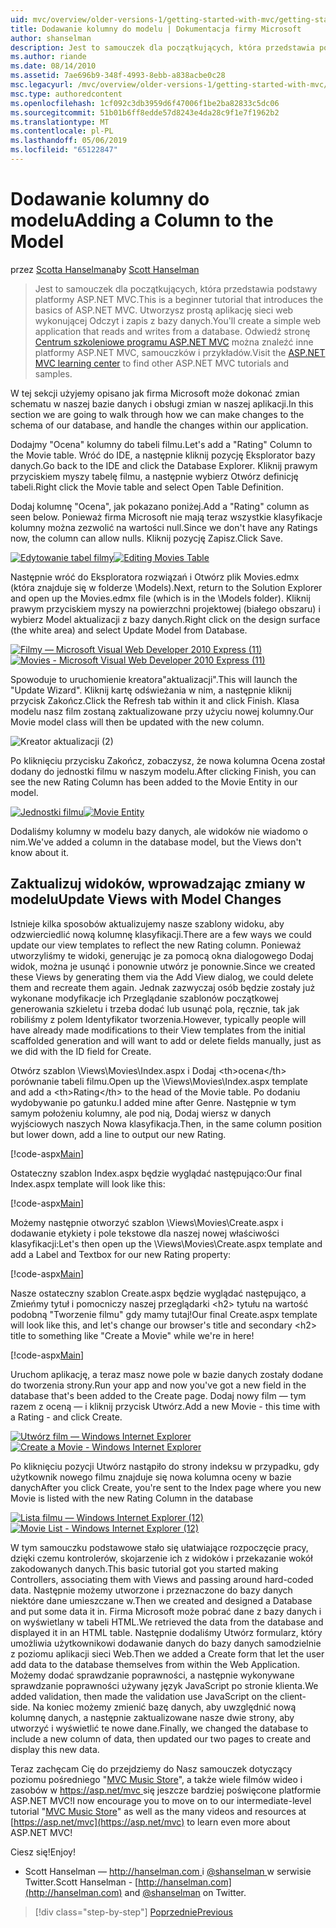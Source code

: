```yaml
---
uid: mvc/overview/older-versions-1/getting-started-with-mvc/getting-started-with-mvc-part8
title: Dodawanie kolumny do modelu | Dokumentacja firmy Microsoft
author: shanselman
description: Jest to samouczek dla początkujących, która przedstawia podstawy platformy ASP.NET MVC. Utwórz prostą aplikację sieci web wykonującej Odczyt i zapis z bazy danych.
ms.author: riande
ms.date: 08/14/2010
ms.assetid: 7ae696b9-348f-4993-8ebb-a838acbe0c28
msc.legacyurl: /mvc/overview/older-versions-1/getting-started-with-mvc/getting-started-with-mvc-part8
msc.type: authoredcontent
ms.openlocfilehash: 1cf092c3db3959d6f47006f1be2ba82833c5dc06
ms.sourcegitcommit: 51b01b6ff8edde57d8243e4da28c9f1e7f1962b2
ms.translationtype: MT
ms.contentlocale: pl-PL
ms.lasthandoff: 05/06/2019
ms.locfileid: "65122847"
---
```

# <a name="adding-a-column-to-the-model"></a><span data-ttu-id="5aeeb-104">Dodawanie kolumny do modelu</span><span class="sxs-lookup"><span data-stu-id="5aeeb-104">Adding a Column to the Model</span></span>

<span data-ttu-id="5aeeb-105">przez [Scotta Hanselmana](https://github.com/shanselman)</span><span class="sxs-lookup"><span data-stu-id="5aeeb-105">by [Scott Hanselman](https://github.com/shanselman)</span></span>

> <span data-ttu-id="5aeeb-106">Jest to samouczek dla początkujących, która przedstawia podstawy platformy ASP.NET MVC.</span><span class="sxs-lookup"><span data-stu-id="5aeeb-106">This is a beginner tutorial that introduces the basics of ASP.NET MVC.</span></span> <span data-ttu-id="5aeeb-107">Utworzysz prostą aplikację sieci web wykonującej Odczyt i zapis z bazy danych.</span><span class="sxs-lookup"><span data-stu-id="5aeeb-107">You'll create a simple web application that reads and writes from a database.</span></span> <span data-ttu-id="5aeeb-108">Odwiedź stronę [Centrum szkoleniowe programu ASP.NET MVC](../../../index.md) można znaleźć inne platformy ASP.NET MVC, samouczków i przykładów.</span><span class="sxs-lookup"><span data-stu-id="5aeeb-108">Visit the [ASP.NET MVC learning center](../../../index.md) to find other ASP.NET MVC tutorials and samples.</span></span>

<span data-ttu-id="5aeeb-109">W tej sekcji użyjemy opisano jak firma Microsoft może dokonać zmian schematu w naszej bazie danych i obsługi zmian w naszej aplikacji.</span><span class="sxs-lookup"><span data-stu-id="5aeeb-109">In this section we are going to walk through how we can make changes to the schema of our database, and handle the changes within our application.</span></span>

<span data-ttu-id="5aeeb-110">Dodajmy "Ocena" kolumny do tabeli filmu.</span><span class="sxs-lookup"><span data-stu-id="5aeeb-110">Let's add a "Rating" Column to the Movie table.</span></span> <span data-ttu-id="5aeeb-111">Wróć do IDE, a następnie kliknij pozycję Eksplorator bazy danych.</span><span class="sxs-lookup"><span data-stu-id="5aeeb-111">Go back to the IDE and click the Database Explorer.</span></span> <span data-ttu-id="5aeeb-112">Kliknij prawym przyciskiem myszy tabelę filmu, a następnie wybierz Otwórz definicję tabeli.</span><span class="sxs-lookup"><span data-stu-id="5aeeb-112">Right click the Movie table and select Open Table Definition.</span></span>

<span data-ttu-id="5aeeb-113">Dodaj kolumnę "Ocena", jak pokazano poniżej.</span><span class="sxs-lookup"><span data-stu-id="5aeeb-113">Add a "Rating" column as seen below.</span></span> <span data-ttu-id="5aeeb-114">Ponieważ firma Microsoft nie mają teraz wszystkie klasyfikacje kolumny można zezwolić na wartości null.</span><span class="sxs-lookup"><span data-stu-id="5aeeb-114">Since we don't have any Ratings now, the column can allow nulls.</span></span> <span data-ttu-id="5aeeb-115">Kliknij pozycję Zapisz.</span><span class="sxs-lookup"><span data-stu-id="5aeeb-115">Click Save.</span></span>

<span data-ttu-id="5aeeb-116">[![Edytowanie tabel filmy](getting-started-with-mvc-part8/_static/image2.png)](getting-started-with-mvc-part8/_static/image1.png)</span><span class="sxs-lookup"><span data-stu-id="5aeeb-116">[![Editing Movies Table](getting-started-with-mvc-part8/_static/image2.png)](getting-started-with-mvc-part8/_static/image1.png)</span></span>

<span data-ttu-id="5aeeb-117">Następnie wróć do Eksploratora rozwiązań i Otwórz plik Movies.edmx (która znajduje się w folderze \Models).</span><span class="sxs-lookup"><span data-stu-id="5aeeb-117">Next, return to the Solution Explorer and open up the Movies.edmx file (which is in the \Models folder).</span></span> <span data-ttu-id="5aeeb-118">Kliknij prawym przyciskiem myszy na powierzchni projektowej (białego obszaru) i wybierz Model aktualizacji z bazy danych.</span><span class="sxs-lookup"><span data-stu-id="5aeeb-118">Right click on the design surface (the white area) and select Update Model from Database.</span></span>

<span data-ttu-id="5aeeb-119">[![Filmy — Microsoft Visual Web Developer 2010 Express (11)](getting-started-with-mvc-part8/_static/image4.png)](getting-started-with-mvc-part8/_static/image3.png)</span><span class="sxs-lookup"><span data-stu-id="5aeeb-119">[![Movies - Microsoft Visual Web Developer 2010 Express (11)](getting-started-with-mvc-part8/_static/image4.png)](getting-started-with-mvc-part8/_static/image3.png)</span></span>

<span data-ttu-id="5aeeb-120">Spowoduje to uruchomienie kreatora"aktualizacji".</span><span class="sxs-lookup"><span data-stu-id="5aeeb-120">This will launch the "Update Wizard".</span></span> <span data-ttu-id="5aeeb-121">Kliknij kartę odświeżania w nim, a następnie kliknij przycisk Zakończ.</span><span class="sxs-lookup"><span data-stu-id="5aeeb-121">Click the Refresh tab within it and click Finish.</span></span> <span data-ttu-id="5aeeb-122">Klasa modelu nasz film zostaną zaktualizowane przy użyciu nowej kolumny.</span><span class="sxs-lookup"><span data-stu-id="5aeeb-122">Our Movie model class will then be updated with the new column.</span></span>

![Kreator aktualizacji (2)](getting-started-with-mvc-part8/_static/image5.png)

<span data-ttu-id="5aeeb-124">Po kliknięciu przycisku Zakończ, zobaczysz, że nowa kolumna Ocena został dodany do jednostki filmu w naszym modelu.</span><span class="sxs-lookup"><span data-stu-id="5aeeb-124">After clicking Finish, you can see the new Rating Column has been added to the Movie Entity in our model.</span></span>

<span data-ttu-id="5aeeb-125">[![Jednostki filmu](getting-started-with-mvc-part8/_static/image7.png)](getting-started-with-mvc-part8/_static/image6.png)</span><span class="sxs-lookup"><span data-stu-id="5aeeb-125">[![Movie Entity](getting-started-with-mvc-part8/_static/image7.png)](getting-started-with-mvc-part8/_static/image6.png)</span></span>

<span data-ttu-id="5aeeb-126">Dodaliśmy kolumny w modelu bazy danych, ale widoków nie wiadomo o nim.</span><span class="sxs-lookup"><span data-stu-id="5aeeb-126">We've added a column in the database model, but the Views don't know about it.</span></span>

## <a name="update-views-with-model-changes"></a><span data-ttu-id="5aeeb-127">Zaktualizuj widoków, wprowadzając zmiany w modelu</span><span class="sxs-lookup"><span data-stu-id="5aeeb-127">Update Views with Model Changes</span></span>

<span data-ttu-id="5aeeb-128">Istnieje kilka sposobów aktualizujemy nasze szablony widoku, aby odzwierciedlić nową kolumnę klasyfikacji.</span><span class="sxs-lookup"><span data-stu-id="5aeeb-128">There are a few ways we could update our view templates to reflect the new Rating column.</span></span> <span data-ttu-id="5aeeb-129">Ponieważ utworzyliśmy te widoki, generując je za pomocą okna dialogowego Dodaj widok, można je usunąć i ponownie utwórz je ponownie.</span><span class="sxs-lookup"><span data-stu-id="5aeeb-129">Since we created these Views by generating them via the Add View dialog, we could delete them and recreate them again.</span></span> <span data-ttu-id="5aeeb-130">Jednak zazwyczaj osób będzie zostały już wykonane modyfikacje ich Przeglądanie szablonów początkowej generowania szkieletu i trzeba dodać lub usunąć pola, ręcznie, tak jak robiliśmy z polem Identyfikator tworzenia.</span><span class="sxs-lookup"><span data-stu-id="5aeeb-130">However, typically people will have already made modifications to their View templates from the initial scaffolded generation and will want to add or delete fields manually, just as we did with the ID field for Create.</span></span>

<span data-ttu-id="5aeeb-131">Otwórz szablon \Views\Movies\Index.aspx i Dodaj &lt;th&gt;ocena&lt;/th&gt; porównanie tabeli filmu.</span><span class="sxs-lookup"><span data-stu-id="5aeeb-131">Open up the \Views\Movies\Index.aspx template and add a &lt;th&gt;Rating&lt;/th&gt; to the head of the Movie table.</span></span> <span data-ttu-id="5aeeb-132">Po dodaniu wydobywanie po gatunku.</span><span class="sxs-lookup"><span data-stu-id="5aeeb-132">I added mine after Genre.</span></span> <span data-ttu-id="5aeeb-133">Następnie w tym samym położeniu kolumny, ale pod nią, Dodaj wiersz w danych wyjściowych naszych Nowa klasyfikacja.</span><span class="sxs-lookup"><span data-stu-id="5aeeb-133">Then, in the same column position but lower down, add a line to output our new Rating.</span></span>

[!code-aspx[Main](getting-started-with-mvc-part8/samples/sample1.aspx)]

<span data-ttu-id="5aeeb-134">Ostateczny szablon Index.aspx będzie wyglądać następująco:</span><span class="sxs-lookup"><span data-stu-id="5aeeb-134">Our final Index.aspx template will look like this:</span></span>

[!code-aspx[Main](getting-started-with-mvc-part8/samples/sample2.aspx)]

<span data-ttu-id="5aeeb-135">Możemy następnie otworzyć szablon \Views\Movies\Create.aspx i dodawanie etykiety i pole tekstowe dla naszej nowej właściwości klasyfikacji:</span><span class="sxs-lookup"><span data-stu-id="5aeeb-135">Let's then open up the \Views\Movies\Create.aspx template and add a Label and Textbox for our new Rating property:</span></span>

[!code-aspx[Main](getting-started-with-mvc-part8/samples/sample3.aspx)]

<span data-ttu-id="5aeeb-136">Nasze ostateczny szablon Create.aspx będzie wyglądać następująco, a Zmieńmy tytuł i pomocniczy naszej przeglądarki &lt;h2&gt; tytułu na wartość podobną "Tworzenie filmu" gdy mamy tutaj!</span><span class="sxs-lookup"><span data-stu-id="5aeeb-136">Our final Create.aspx template will look like this, and let's change our browser's title and secondary &lt;h2&gt; title to something like "Create a Movie" while we're in here!</span></span>

[!code-aspx[Main](getting-started-with-mvc-part8/samples/sample4.aspx)]

<span data-ttu-id="5aeeb-137">Uruchom aplikację, a teraz masz nowe pole w bazie danych zostały dodane do tworzenia strony.</span><span class="sxs-lookup"><span data-stu-id="5aeeb-137">Run your app and now you've got a new field in the database that's been added to the Create page.</span></span> <span data-ttu-id="5aeeb-138">Dodaj nowy film — tym razem z oceną — i kliknij przycisk Utwórz.</span><span class="sxs-lookup"><span data-stu-id="5aeeb-138">Add a new Movie - this time with a Rating - and click Create.</span></span>

<span data-ttu-id="5aeeb-139">[![Utwórz film — Windows Internet Explorer](getting-started-with-mvc-part8/_static/image9.png)](getting-started-with-mvc-part8/_static/image8.png)</span><span class="sxs-lookup"><span data-stu-id="5aeeb-139">[![Create a Movie - Windows Internet Explorer](getting-started-with-mvc-part8/_static/image9.png)](getting-started-with-mvc-part8/_static/image8.png)</span></span>

<span data-ttu-id="5aeeb-140">Po kliknięciu pozycji Utwórz nastąpiło do strony indeksu w przypadku, gdy użytkownik nowego filmu znajduje się nowa kolumna oceny w bazie danych</span><span class="sxs-lookup"><span data-stu-id="5aeeb-140">After you click Create, you're sent to the Index page where you new Movie is listed with the new Rating Column in the database</span></span>

<span data-ttu-id="5aeeb-141">[![Lista filmu — Windows Internet Explorer (12)](getting-started-with-mvc-part8/_static/image11.png)](getting-started-with-mvc-part8/_static/image10.png)</span><span class="sxs-lookup"><span data-stu-id="5aeeb-141">[![Movie List - Windows Internet Explorer (12)](getting-started-with-mvc-part8/_static/image11.png)](getting-started-with-mvc-part8/_static/image10.png)</span></span>

<span data-ttu-id="5aeeb-142">W tym samouczku podstawowe stało się ułatwiające rozpoczęcie pracy, dzięki czemu kontrolerów, skojarzenie ich z widoków i przekazanie wokół zakodowanych danych.</span><span class="sxs-lookup"><span data-stu-id="5aeeb-142">This basic tutorial got you started making Controllers, associating them with Views and passing around hard-coded data.</span></span> <span data-ttu-id="5aeeb-143">Następnie możemy utworzone i przeznaczone do bazy danych niektóre dane umieszczane w.</span><span class="sxs-lookup"><span data-stu-id="5aeeb-143">Then we created and designed a Database and put some data it in.</span></span> <span data-ttu-id="5aeeb-144">Firma Microsoft może pobrać dane z bazy danych i on wyświetlany w tabeli HTML.</span><span class="sxs-lookup"><span data-stu-id="5aeeb-144">We retrieved the data from the database and displayed it in an HTML table.</span></span> <span data-ttu-id="5aeeb-145">Następnie dodaliśmy Utwórz formularz, który umożliwia użytkownikowi dodawanie danych do bazy danych samodzielnie z poziomu aplikacji sieci Web.</span><span class="sxs-lookup"><span data-stu-id="5aeeb-145">Then we added a Create form that let the user add data to the database themselves from within the Web Application.</span></span> <span data-ttu-id="5aeeb-146">Możemy dodać sprawdzanie poprawności, a następnie wykonywane sprawdzanie poprawności używany język JavaScript po stronie klienta.</span><span class="sxs-lookup"><span data-stu-id="5aeeb-146">We added validation, then made the validation use JavaScript on the client-side.</span></span> <span data-ttu-id="5aeeb-147">Na koniec możemy zmienić bazę danych, aby uwzględnić nową kolumnę danych, a następnie zaktualizowane nasze dwie strony, aby utworzyć i wyświetlić te nowe dane.</span><span class="sxs-lookup"><span data-stu-id="5aeeb-147">Finally, we changed the database to include a new column of data, then updated our two pages to create and display this new data.</span></span>

<span data-ttu-id="5aeeb-148">Teraz zachęcam Cię do przejdziemy do Nasz samouczek dotyczący poziomu pośredniego "[MVC Music Store](../../older-versions/mvc-music-store/mvc-music-store-part-1.md)", a także wiele filmów wideo i zasobów w [ https://asp.net/mvc ](https://asp.net/mvc) się jeszcze bardziej poświęcone platformie ASP.NET MVC!</span><span class="sxs-lookup"><span data-stu-id="5aeeb-148">I now encourage you to move on to our intermediate-level tutorial "[MVC Music Store](../../older-versions/mvc-music-store/mvc-music-store-part-1.md)" as well as the many videos and resources at [https://asp.net/mvc](https://asp.net/mvc) to learn even more about ASP.NET MVC!</span></span>

<span data-ttu-id="5aeeb-149">Ciesz się!</span><span class="sxs-lookup"><span data-stu-id="5aeeb-149">Enjoy!</span></span>

- <span data-ttu-id="5aeeb-150">Scott Hanselman — [ http://hanselman.com ](http://hanselman.com) i [ @shanselman ](http://twitter.com/shanselman) w serwisie Twitter.</span><span class="sxs-lookup"><span data-stu-id="5aeeb-150">Scott Hanselman - [http://hanselman.com](http://hanselman.com) and [@shanselman](http://twitter.com/shanselman) on Twitter.</span></span>

> [!div class="step-by-step"]
> [<span data-ttu-id="5aeeb-151">Poprzednie</span><span class="sxs-lookup"><span data-stu-id="5aeeb-151">Previous</span></span>](getting-started-with-mvc-part7.md)

